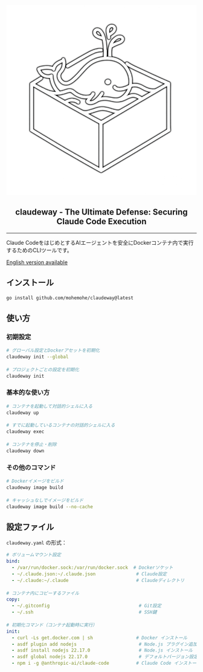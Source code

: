 <p align="center">
  <img src="./assets/claudeway_logo.png" />
</p>
<h2 align="center">
  claudeway - The Ultimate Defense: Securing Claude Code Execution
</h2>

----

Claude CodeをはじめとするAIエージェントを安全にDockerコンテナ内で実行するためのCLIツールです。

[English version available](README.en.md)

## インストール

```bash
go install github.com/mohemohe/claudeway@latest
```

## 使い方

### 初期設定

```bash
# グローバル設定とDockerアセットを初期化
claudeway init --global

# プロジェクトごとの設定を初期化
claudeway init
```

### 基本的な使い方

```bash
# コンテナを起動して対話的シェルに入る
claudeway up

# すでに起動しているコンテナの対話的シェルに入る
claudeway exec

# コンテナを停止・削除
claudeway down
```

### その他のコマンド

```bash
# Dockerイメージをビルド
claudeway image build

# キャッシュなしでイメージをビルド
claudeway image build --no-cache
```

## 設定ファイル

`claudeway.yaml` の形式：

```yaml
# ボリュームマウント設定
bind:
  - /var/run/docker.sock:/var/run/docker.sock  # Dockerソケット
  - ~/.claude.json:~/.claude.json               # Claude設定
  - ~/.claude:~/.claude                         # Claudeディレクトリ

# コンテナ内にコピーするファイル
copy:
  - ~/.gitconfig                                 # Git設定
  - ~/.ssh                                       # SSH鍵

# 初期化コマンド（コンテナ起動時に実行）
init:
  - curl -Ls get.docker.com | sh                # Docker インストール
  - asdf plugin add nodejs                       # Node.js プラグイン追加
  - asdf install nodejs 22.17.0                  # Node.js インストール
  - asdf global nodejs 22.17.0                   # デフォルトバージョン設定
  - npm i -g @anthropic-ai/claude-code          # Claude Code インストール
```

